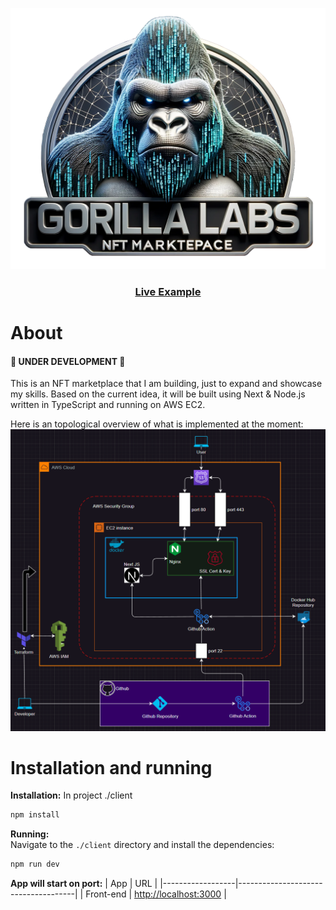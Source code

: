 [![Live Example](https://github.com/elarsaks/gorilla-labs/blob/main/client/public/assets/logo.png)](https://gorilla-labs.com/)

<h3 align="center">
  <a href="https://gorilla-labs.com/">Live Example</a>
</h3>

# About

#### 🚧 UNDER DEVELOPMENT 🚧 
This is an NFT marketplace that I am building, just to expand and showcase my skills. Based on the current idea, it will be built using Next & Node.js written in TypeScript and running on AWS EC2. 

Here is an topological overview of what is implemented at the moment:
![Architecture](https://raw.githubusercontent.com/elarsaks/gorilla-labs/b2d0bd27ddf00460755b13ba6251404020feca75/docs/architecture.png)


# Installation and running

**Installation:**
In project ./client
```bash
npm install
```

**Running:**  
Navigate to the `./client` directory and install the dependencies:

```bash
npm run dev
```

**App will start on port:**
| App | URL |
|------------------|-------------------------------------|
| Front-end | [http://localhost:3000](http://localhost:3000) |


